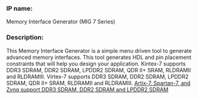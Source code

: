 ### IP name:
Memory Interface Generator (MIG 7 Series)

### Description:
This Memory Interface Generator is a simple menu driven tool to generate advanced memory interfaces. This tool generates HDL and pin placement constraints that will help you design your application. Kintex-7 supports DDR3 SDRAM, DDR2 SDRAM, LPDDR2 SDRAM, QDR II+ SRAM, RLDRAMII and RLDRAMIII. Virtex-7 supports DDR3 SDRAM, DDR2 SDRAM, LPDDR2 SDRAM, QDR II+ SRAM, RLDRAMII and RLDRAMIII. <u>Artix-7, Spartan-7, and Zynq support DDR3 SDRAM, DDR2 SDRAM and LPDDR2 SDRAM</u>
